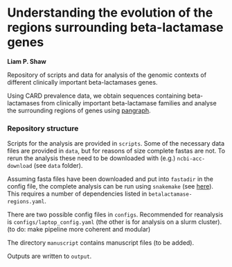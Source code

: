 # Understanding the evolution of the regions surrounding beta-lactamase genes 

__Liam P. Shaw__

Repository of scripts and data for analysis of the genomic contexts of different clinically important beta-lactamases genes.

Using CARD prevalence data, we obtain sequences containing beta-lactamases from clinically important beta-lactamase families and analyse the surrounding regions of genes using [pangraph](https://github.com/neherlab/pangraph).

### Repository structure

Scripts for the analysis are provided in `scripts`. Some of the necessary data files are provided in `data`, but for reasons of size complete fastas are not. To rerun the analysis these need to be downloaded with (e.g.) `ncbi-acc-download` (see `data` folder).

Assuming fasta files have been downloaded and put into `fastadir` in the config file, the complete analysis can be run using `snakemake` (see [here](https://snakemake.readthedocs.io/en/stable/index.html)). This requires a number of dependencies listed in `betalactamase-regions.yaml`. 

There are two possible config files in `configs`. Recommended for reanalysis is `configs/laptop_config.yaml` (the other is for analysis on a slurm cluster). (to do: make pipeline more coherent and modular)

The directory `manuscript` contains manuscript files (to be added).

Outputs are written to `output`. 
